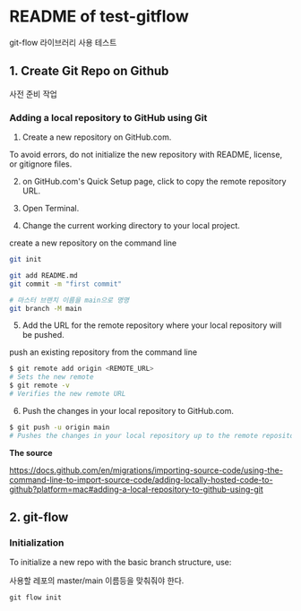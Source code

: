 README of test-gitflow
======================

git-flow 라이브러리 사용 테스트

## 1. Create Git Repo on Github

사전 준비 작업

### Adding a local repository to GitHub using Git

1. Create a new repository on GitHub.com. 

To avoid errors, do not initialize the new repository with README, license, or gitignore files. 

2. on GitHub.com's Quick Setup page, click  to copy the remote repository URL.

3. Open Terminal.

4. Change the current working directory to your local project.

create a new repository on the command line

```zsh
git init

git add README.md
git commit -m "first commit"

# 마스터 브랜치 이름을 main으로 명명
git branch -M main
```

5. Add the URL for the remote repository where your local repository will be pushed.

push an existing repository from the command line

```zsh
$ git remote add origin <REMOTE_URL>
# Sets the new remote
$ git remote -v
# Verifies the new remote URL
```

6. Push the changes in your local repository to GitHub.com.

```zsh
$ git push -u origin main
# Pushes the changes in your local repository up to the remote repository you specified as the origin
```

**The source**

https://docs.github.com/en/migrations/importing-source-code/using-the-command-line-to-import-source-code/adding-locally-hosted-code-to-github?platform=mac#adding-a-local-repository-to-github-using-git


## 2. git-flow

### Initialization

To initialize a new repo with the basic branch structure, use:

사용할 레포의 master/main 이름등을 맞춰줘야 한다.

```
git flow init
```

